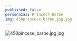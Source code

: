 ```yaml
---
published: false
personazas: Princesė Barbė
img: 450princese_barbe.jpg.jpg
---
```

![450pincese_barbe.jpg.jpg]({{site.baseurl}}/img/personazai/450pincese_barbe.jpg.jpg)

